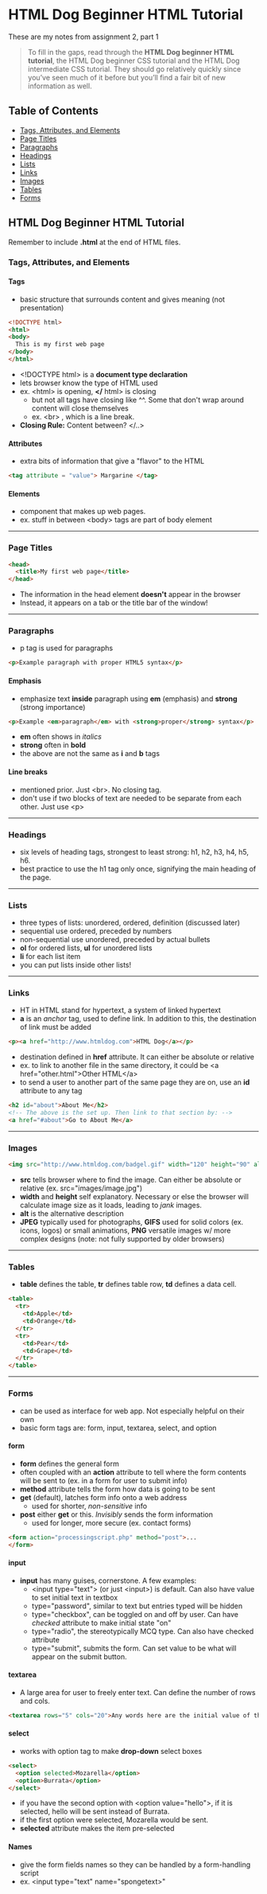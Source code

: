 # HTML Dog Beginner HTML Tutorial
These are my notes from assignment 2, part 1
>To fill in the gaps, read through the **HTML Dog beginner HTML tutorial**, the HTML Dog beginner CSS tutorial and the HTML Dog intermediate CSS tutorial. They should go relatively quickly since you’ve seen much of it before but you’ll find a fair bit of new information as well.
## Table of Contents
* [Tags, Attributes, and Elements](#tags-attributes-and-elements)
* [Page Titles](#page-titles)
* [Paragraphs](#paragraphs)
* [Headings](#headings)
* [Lists](#lists)
* [Links](#links)
* [Images](#images)
* [Tables](#tables)
* [Forms](#forms)
## HTML Dog Beginner HTML Tutorial
Remember to include **.html** at the end of HTML files.
### Tags, Attributes, and Elements
#### Tags
* basic structure that surrounds content and gives meaning (not presentation)
```HTML
<!DOCTYPE html>
<html>
<body>
  This is my first web page
</body>
</html>
```
* \<!DOCTYPE html\> is a **document type declaration**
* lets browser know the type of HTML used
* ex. \<html\> is opening, **</** html> is closing
  * but not all tags have closing like ^^. Some that don't wrap around content will close themselves
  * ex. \<br\> , which is a line break.
* **Closing Rule:** Content between? </..>
#### Attributes
* extra bits of information that give a "flavor" to the HTML
```HTML
<tag attribute = "value"> Margarine </tag>
```
#### Elements
* component that makes up web pages.
* ex. stuff in between \<body\> tags are part of body element
---
### Page Titles
```HTML
<head>
  <title>My first web page</title>
</head>
```
* The information in the head element **doesn't** appear in the browser
* Instead, it appears on a tab or the title bar of the window!
---
### Paragraphs
* p tag is used for paragraphs
```html
<p>Example paragraph with proper HTML5 syntax</p>
```
#### Emphasis
* emphasize text **inside** paragraph using **em** (emphasis) and **strong** (strong importance)
```HTML
<p>Example <em>paragraph</em> with <strong>proper</strong> syntax</p>
```
* **em** often shows in *italics*
* **strong** often in **bold**
* the above are not the same as **i** and **b** tags
#### Line breaks
* mentioned prior. Just \<br\>. No closing tag.
* don't use if two blocks of text are needed to be separate from each other. Just use \<p\>
---
### Headings
* six levels of heading tags, strongest to least strong: h1, h2, h3, h4, h5, h6.
* best practice to use the h1 tag only once, signifying the main heading of the page.
---
### Lists
* three types of lists: unordered, ordered, definition (discussed later)
* sequential use ordered, preceded by numbers
* non-sequential use unordered, preceded by actual bullets
* **ol** for ordered lists, **ul** for unordered lists
* **li** for each list item
* you can put lists inside other lists!
---
### Links
* HT in HTML stand for hypertext, a system of linked hypertext
* **a** is an *anchor* tag, used to define link. In addition to this, the destination of link must be added
```HTML
<p><a href="http://www.htmldog.com">HTML Dog</a></p>
```
* destination defined in **href** attribute. It can either be absolute or relative
* ex. to link to another file in the same directory, it could be \<a href="other.html"\>Other HTML\</a\>
* to send a user to another part of the same page they are on, use an **id** attribute to any tag
```HTML
<h2 id="about">About Me</h2>
<!-- The above is the set up. Then link to that section by: -->
<a href="#about">Go to About Me</a>
```
---
### Images
```HTML
<img src="http://www.htmldog.com/badgel.gif" width="120" height="90" alt="HTML Dog">
```
* **src** tells browser where to find the image. Can either be absolute or relative (ex. src="images/image.jpg")
* **width** and **height** self explanatory. Necessary or else the browser will calculate image size as it loads, leading to *jank* images.
* **alt** is the alternative description
* **JPEG** typically used for photographs, **GIFS** used for solid colors (ex. icons, logos) or small animations, **PNG** versatile images w/ more complex designs (note: not fully supported by older browsers)
---
### Tables
* **table** defines the table, **tr** defines table row, **td** defines a data cell.
```HTML
<table>
  <tr>
    <td>Apple</td>
    <td>Orange</td>
  </tr>
  <tr>
    <td>Pear</td>
    <td>Grape</td>
  </tr>
</table>
```
---
### Forms
* can be used as interface for web app. Not especially helpful on their own
* basic form tags are: form, input, textarea, select, and option
#### form
* **form** defines the general form
* often coupled with an **action** attribute to tell where the form contents will be sent to (ex. in a form for user to submit info)
* **method** attribute tells the form how data is going to be sent
* **get** (default), latches form info onto a web address
  * used for shorter, *non-sensitive* info
* **post** either **get** or this. *Invisibly* sends the form information
  * used for longer, more secure (ex. contact forms)
```HTML
<form action="processingscript.php" method="post">...
</form>
```
#### input
* **input** has many guises, cornerstone. A few examples:
  * \<input type="text"\> (or just \<input\>) is default. Can also have value to set initial text in textbox
  * type="password", similar to text but entries typed will be hidden
  * type="checkbox", can be toggled on and off by user. Can have *checked* attribute to make initial state "on"
  * type="radio", the stereotypically MCQ type. Can also have checked attribute
  * type="submit", submits the form. Can set value to be what will appear on the submit button.
#### textarea
* A large area for user to freely enter text. Can define the number of rows and cols.
```HTML
<textarea rows="5" cols="20">Any words here are the initial value of the text area</textarea>
```
#### select
* works with option tag to make **drop-down** select boxes
```HTML
<select>
  <option selected>Mozarella</option>
  <option>Burrata</option>
</select>
```
* if you have the second option with \<option value="hello"\>, if it is selected, hello will be sent instead of Burrata.
* if the first option were selected, Mozarella would be sent.
* **selected** attribute makes the item pre-selected
#### Names
* give the form fields names so they can be handled by a form-handling script
* ex. \<input type="text" name="spongetext\>"

